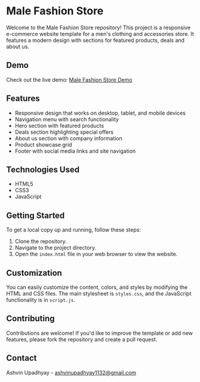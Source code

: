 # Male Fashion Store

Welcome to the Male Fashion Store repository! This project is a responsive e-commerce website template for a men's clothing and accessories store. It features a modern design with sections for featured products, deals and about us.

## Demo

Check out the live demo: [Male Fashion Store Demo](https://ashvinupadhyay1132.github.io/Mans-Fashion-Store/)

## Features

- Responsive design that works on desktop, tablet, and mobile devices
- Navigation menu with search functionality
- Hero section with featured products
- Deals section highlighting special offers
- About us section with company information
- Product showcase grid
- Footer with social media links and site navigation

## Technologies Used

- HTML5
- CSS3
- JavaScript

## Getting Started

To get a local copy up and running, follow these steps:

1. Clone the repository.
2. Navigate to the project directory.
3. Open the `index.html` file in your web browser to view the website.

## Customization

You can easily customize the content, colors, and styles by modifying the HTML and CSS files. The main stylesheet is `styles.css`, and the JavaScript functionality is in `script.js`.

## Contributing

Contributions are welcome! If you'd like to improve the template or add new features, please fork the repository and create a pull request.

## Contact

Ashvin Upadhyay - ashvinupadhyay1132@gmail.com



